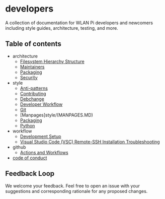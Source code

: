 # developers

A collection of documentation for WLAN Pi developers and newcomers including style guides, architecture, testing, and more.

## Table of contents

* architecture
    - [Filesystem Hierarchy Structure](architectureFHS.md)
    - [Maintainers](architectureMAINTAINERS.md)
    - [Packaging](architecturePACKAGING.md)
    - [Security](architectureSECURITY.md)
* style
    - [Anti-patterns](style/ANTIPATTERNS.md)
    - [Contributing](style/CONTRIBUTING.md)
    - [Debchange](style/DCH.md)
    - [Developer Workflow](style/WORKFLOW.md)
    - [Git](style/GIT.md)
    - [Manpages]style/(MANPAGES.MD)
    - [Packaging](style/PACKAGING.md)
    - [Python](style/PYTHON.md)
* workflow
    - [Development Setup](workflow/development-setup.md)
    - [Visual Studio Code (VSC) Remote-SSH Installation Troubleshooting](workflow/VSC_64bit_kernel_and_32bit_userland.md)
* github
    - [Actions and Workflows](github/workflows.md)
* [code of conduct](CODE_OF_CONDUCT.md)

## Feedback Loop

We welcome your feedback. Feel free to open an issue with your suggestions and corresponding rationale for any proposed changes.
